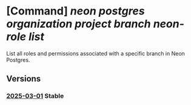 # [Command] _neon postgres organization project branch neon-role list_

List all roles and permissions associated with a specific branch in Neon Postgres.

## Versions

### [2025-03-01](/Resources/mgmt-plane/L3N1YnNjcmlwdGlvbnMve30vcmVzb3VyY2Vncm91cHMve30vcHJvdmlkZXJzL25lb24ucG9zdGdyZXMvb3JnYW5pemF0aW9ucy97fS9wcm9qZWN0cy97fS9icmFuY2hlcy97fS9uZW9ucm9sZXM=/2025-03-01.xml) **Stable**

<!-- mgmt-plane /subscriptions/{}/resourcegroups/{}/providers/neon.postgres/organizations/{}/projects/{}/branches/{}/neonroles 2025-03-01 -->
